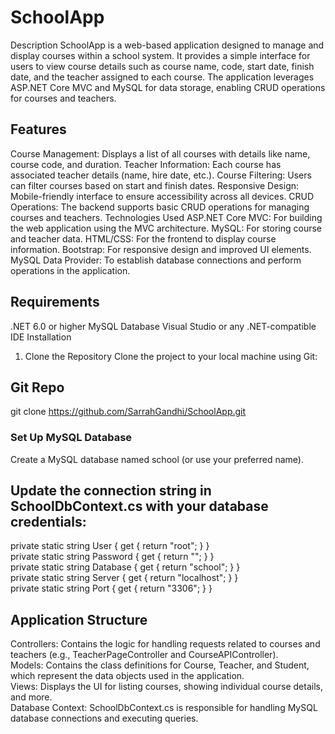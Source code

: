 # SchoolApp
Description
SchoolApp is a web-based application designed to manage and display courses within a school system. It provides a simple interface for users to view course details such as course name, code, start date, finish date, and the teacher assigned to each course. The application leverages ASP.NET Core MVC and MySQL for data storage, enabling CRUD operations for courses and teachers.

## Features
Course Management: Displays a list of all courses with details like name, course code, and duration.
Teacher Information: Each course has associated teacher details (name, hire date, etc.).
Course Filtering: Users can filter courses based on start and finish dates.
Responsive Design: Mobile-friendly interface to ensure accessibility across all devices.
CRUD Operations: The backend supports basic CRUD operations for managing courses and teachers.
Technologies Used
ASP.NET Core MVC: For building the web application using the MVC architecture.
MySQL: For storing course and teacher data.
HTML/CSS: For the frontend to display course information.
Bootstrap: For responsive design and improved UI elements.
MySQL Data Provider: To establish database connections and perform operations in the application.

## Requirements
.NET 6.0 or higher
MySQL Database
Visual Studio or any .NET-compatible IDE
Installation
1. Clone the Repository
Clone the project to your local machine using Git:


## Git Repo
git clone https://github.com/SarrahGandhi/SchoolApp.git


### Set Up MySQL Database
Create a MySQL database named school (or use your preferred name).

## Update the connection string in SchoolDbContext.cs with your database credentials:

private static string User { get { return "root"; } } <br>
private static string Password { get { return ""; } } <br>
private static string Database { get { return "school"; } } <br>
private static string Server { get { return "localhost"; } } <br>
private static string Port { get { return "3306"; } } <br>


## Application Structure
Controllers: Contains the logic for handling requests related to courses and teachers (e.g., TeacherPageController and CourseAPIController).<br>
Models: Contains the class definitions for Course, Teacher, and Student, which represent the data objects used in the application. <br>
Views: Displays the UI for listing courses, showing individual course details, and more. <br>
Database Context: SchoolDbContext.cs is responsible for handling MySQL database connections and executing queries. <br>
